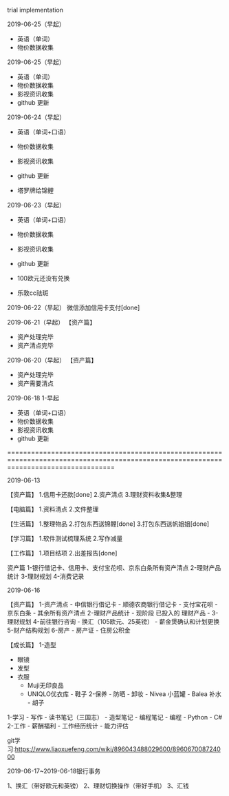 trial implementation

2019-06-25（早起）
- 英语（单词）
- 物价数据收集

2019-06-25（早起）
- 英语（单词）
- 物价数据收集
- 影视资讯收集
- github 更新

2019-06-24（早起）
- 英语（单词+口语）
- 物价数据收集
- 影视资讯收集
- github 更新

- 塔罗牌给锦鲤

2019-06-23（早起）
- 英语（单词+口语）
- 物价数据收集
- 影视资讯收集
- github 更新

- 100欧元还没有兑换
- 乐敦cc祛斑

2019-06-22（早起）
微信添加信用卡支付[done]

2019-06-21（早起）
【资产篇】
- 资产处理完毕
- 资产清点完毕


2019-06-20（早起）
【资产篇】
- 资产处理完毕
- 资产需要清点


2019-06-18
1-早起
- 英语（单词+口语）
- 物价数据收集
- 影视资讯收集
- github 更新




=======================================================================================================================================

2019-06-13

【资产篇】
1.信用卡还款[done]
2.资产清点
3.理财资料收集&整理

【电脑篇】
1.资料清点
2.文件整理

【生活篇】
1.整理物品
2.打包东西送锦鲤[done]
3.打包东西送帆姐姐[done]

【学习篇】
1.软件测试梳理系统
2.写作减量

【工作篇】
1.项目结项
2.出差报告[done]

资产篇
  1-银行借记卡、信用卡、支付宝花呗、京东白条所有资产清点
  2-理财产品统计
  3-理财规划
  4-消费记录
  
  
2019-06-16

  【资产篇】
  1-资产清点
           - 中信银行借记卡
           - 顺德农商银行借记卡
           - 支付宝花呗
           - 京东白条
           - 其余所有资产清点
  2-理财产品统计
           - 现阶段 已投入的 理财产品
           - 
  3-理财规划
  4-前往银行咨询
           - 换汇（105欧元、25英镑）
           - 薪金煲确认和计划更换
  5-财产结构规划
  6-房产
           - 房产证
           - 住房公积金
           
【成长篇】
1-造型
   - 眼镜
   - 发型
   - 衣服
      + Muji无印良品
      + UNIQLO优衣库
    - 鞋子
2-保养
    - 防晒
    - 卸妆
    - Nivea 小蓝罐
    - Balea 补水 
    - 胡子
    
1-学习
    - 写作
         - 读书笔记（三国志）
         - 造型笔记
         - 编程笔记
    - 编程
          - Python
          - C#
2-工作
    - 薪酬福利
    - 工作经历统计
    - 能力评估
        
git学习:https://www.liaoxuefeng.com/wiki/896043488029600/896067008724000

2019-06-17~2019-06-18银行事务

1、换汇（带好欧元和英镑）
2、理财切换操作（带好手机）
3、汇钱
